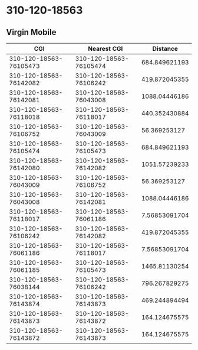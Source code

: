 # 310-120-18563
## Virgin Mobile


| CGI | Nearest CGI | Distance |
|-----|-------------|----------|
| 310-120-18563-76105473 | 310-120-18563-76105474 | 684.849621193 |
| 310-120-18563-76142082 | 310-120-18563-76106242 | 419.872045355 |
| 310-120-18563-76142081 | 310-120-18563-76043008 | 1088.04446186 |
| 310-120-18563-76118018 | 310-120-18563-76118017 | 440.352430884 |
| 310-120-18563-76106752 | 310-120-18563-76043009 | 56.369253127 |
| 310-120-18563-76105474 | 310-120-18563-76105473 | 684.849621193 |
| 310-120-18563-76142080 | 310-120-18563-76142082 | 1051.57239233 |
| 310-120-18563-76043009 | 310-120-18563-76106752 | 56.369253127 |
| 310-120-18563-76043008 | 310-120-18563-76142081 | 1088.04446186 |
| 310-120-18563-76118017 | 310-120-18563-76061186 | 7.56853091704 |
| 310-120-18563-76106242 | 310-120-18563-76142082 | 419.872045355 |
| 310-120-18563-76061186 | 310-120-18563-76118017 | 7.56853091704 |
| 310-120-18563-76061185 | 310-120-18563-76105473 | 1465.81130254 |
| 310-120-18563-76038144 | 310-120-18563-76106242 | 796.267829275 |
| 310-120-18563-76143874 | 310-120-18563-76143873 | 469.244894494 |
| 310-120-18563-76143873 | 310-120-18563-76143872 | 164.124675575 |
| 310-120-18563-76143872 | 310-120-18563-76143873 | 164.124675575 |
